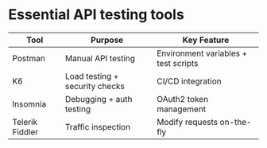 # Essential API testing tools

| Tool	            | Purpose	                        | Key Feature                          | 
|------------------|---------------------------------|--------------------------------------|
| Postman	         | Manual API testing	             | Environment variables + test scripts |
| K6	              | Load testing + security checks	 | CI/CD integration                    |
| Insomnia	        | Debugging + auth testing	       | OAuth2 token management              |
| Telerik Fiddler	 | Traffic inspection	             | Modify requests on-the-fly           |
